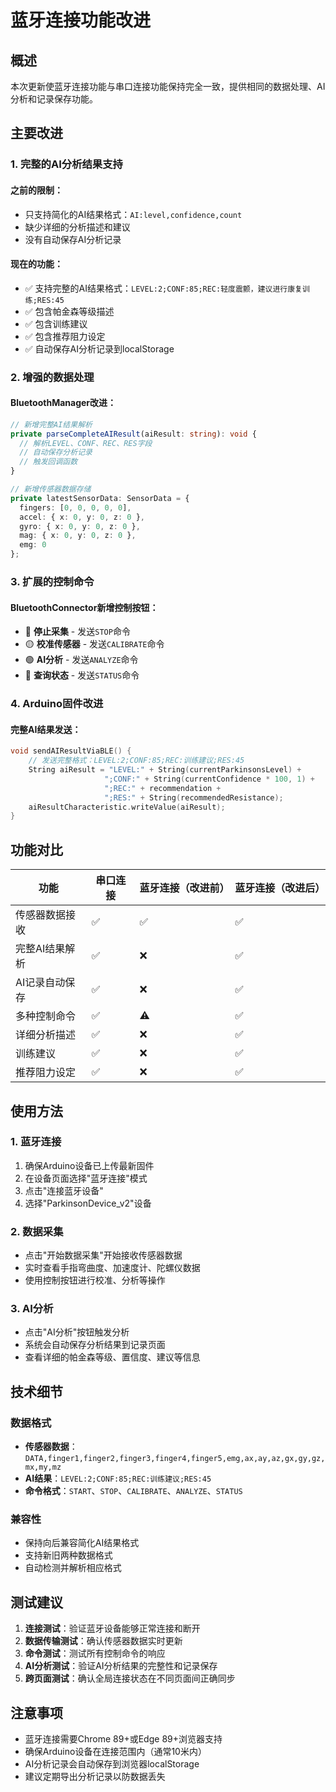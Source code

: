 # 蓝牙连接功能改进

## 概述
本次更新使蓝牙连接功能与串口连接功能保持完全一致，提供相同的数据处理、AI分析和记录保存功能。

## 主要改进

### 1. 完整的AI分析结果支持

#### 之前的限制：
- 只支持简化的AI结果格式：`AI:level,confidence,count`
- 缺少详细的分析描述和建议
- 没有自动保存AI分析记录

#### 现在的功能：
- ✅ 支持完整的AI结果格式：`LEVEL:2;CONF:85;REC:轻度震颤，建议进行康复训练;RES:45`
- ✅ 包含帕金森等级描述
- ✅ 包含训练建议
- ✅ 包含推荐阻力设定
- ✅ 自动保存AI分析记录到localStorage

### 2. 增强的数据处理

#### BluetoothManager改进：
```typescript
// 新增完整AI结果解析
private parseCompleteAIResult(aiResult: string): void {
  // 解析LEVEL、CONF、REC、RES字段
  // 自动保存分析记录
  // 触发回调函数
}

// 新增传感器数据存储
private latestSensorData: SensorData = {
  fingers: [0, 0, 0, 0, 0],
  accel: { x: 0, y: 0, z: 0 },
  gyro: { x: 0, y: 0, z: 0 },
  mag: { x: 0, y: 0, z: 0 },
  emg: 0
};
```

### 3. 扩展的控制命令

#### BluetoothConnector新增控制按钮：
- 🔴 **停止采集** - 发送`STOP`命令
- 🟡 **校准传感器** - 发送`CALIBRATE`命令  
- 🟢 **AI分析** - 发送`ANALYZE`命令
- 🔵 **查询状态** - 发送`STATUS`命令

### 4. Arduino固件改进

#### 完整AI结果发送：
```cpp
void sendAIResultViaBLE() {
    // 发送完整格式：LEVEL:2;CONF:85;REC:训练建议;RES:45
    String aiResult = "LEVEL:" + String(currentParkinsonsLevel) + 
                     ";CONF:" + String(currentConfidence * 100, 1) +
                     ";REC:" + recommendation +
                     ";RES:" + String(recommendedResistance);
    aiResultCharacteristic.writeValue(aiResult);
}
```

## 功能对比

| 功能 | 串口连接 | 蓝牙连接（改进前） | 蓝牙连接（改进后） |
|------|----------|-------------------|-------------------|
| 传感器数据接收 | ✅ | ✅ | ✅ |
| 完整AI结果解析 | ✅ | ❌ | ✅ |
| AI记录自动保存 | ✅ | ❌ | ✅ |
| 多种控制命令 | ✅ | ⚠️ | ✅ |
| 详细分析描述 | ✅ | ❌ | ✅ |
| 训练建议 | ✅ | ❌ | ✅ |
| 推荐阻力设定 | ✅ | ❌ | ✅ |

## 使用方法

### 1. 蓝牙连接
1. 确保Arduino设备已上传最新固件
2. 在设备页面选择"蓝牙连接"模式
3. 点击"连接蓝牙设备"
4. 选择"ParkinsonDevice_v2"设备

### 2. 数据采集
- 点击"开始数据采集"开始接收传感器数据
- 实时查看手指弯曲度、加速度计、陀螺仪数据
- 使用控制按钮进行校准、分析等操作

### 3. AI分析
- 点击"AI分析"按钮触发分析
- 系统会自动保存分析结果到记录页面
- 查看详细的帕金森等级、置信度、建议等信息

## 技术细节

### 数据格式
- **传感器数据**：`DATA,finger1,finger2,finger3,finger4,finger5,emg,ax,ay,az,gx,gy,gz,mx,my,mz`
- **AI结果**：`LEVEL:2;CONF:85;REC:训练建议;RES:45`
- **命令格式**：`START`、`STOP`、`CALIBRATE`、`ANALYZE`、`STATUS`

### 兼容性
- 保持向后兼容简化AI结果格式
- 支持新旧两种数据格式
- 自动检测并解析相应格式

## 测试建议

1. **连接测试**：验证蓝牙设备能够正常连接和断开
2. **数据传输测试**：确认传感器数据实时更新
3. **命令测试**：测试所有控制命令的响应
4. **AI分析测试**：验证AI分析结果的完整性和记录保存
5. **跨页面测试**：确认全局连接状态在不同页面间正确同步

## 注意事项

- 蓝牙连接需要Chrome 89+或Edge 89+浏览器支持
- 确保Arduino设备在连接范围内（通常10米内）
- AI分析记录会自动保存到浏览器localStorage
- 建议定期导出分析记录以防数据丢失
